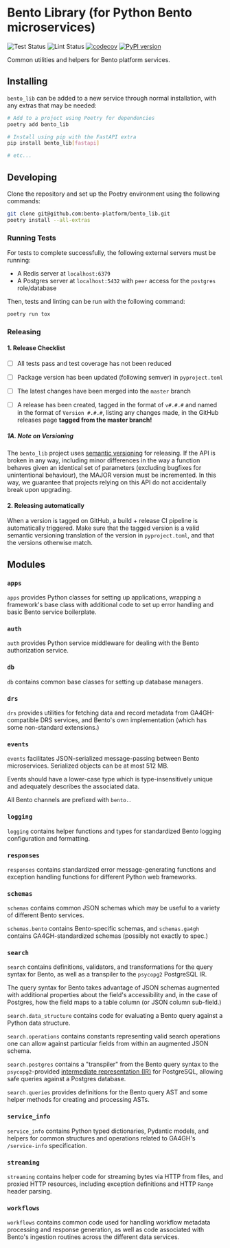 # Bento Library (for Python Bento microservices)

![Test Status](https://github.com/bento-platform/bento_lib/workflows/Test/badge.svg)
![Lint Status](https://github.com/bento-platform/bento_lib/workflows/Lint/badge.svg)
[![codecov](https://codecov.io/gh/bento-platform/bento_lib/branch/master/graph/badge.svg)](https://codecov.io/gh/bento-platform/bento_lib)
[![PyPI version](https://badge.fury.io/py/bento-lib.svg)](https://badge.fury.io/py/bento-lib)

Common utilities and helpers for Bento platform services.


## Installing

`bento_lib` can be added to a new service through normal installation, with any extras 
that may be needed:

```bash
# Add to a project using Poetry for dependencies
poetry add bento_lib

# Install using pip with the FastAPI extra
pip install bento_lib[fastapi]

# etc...
```


## Developing

Clone the repository and set up the Poetry environment using the following commands:

```bash
git clone git@github.com:bento-platform/bento_lib.git
poetry install --all-extras
```


### Running Tests

For tests to complete successfully, the following external servers must be running:

* A Redis server at `localhost:6379`
* A Postgres server at `localhost:5432` with `peer` access for the `postgres` 
  role/database 

Then, tests and linting can be run with the following command:

```bash
poetry run tox
```


### Releasing


#### 1. Release Checklist

  * [ ] All tests pass and test coverage has not been reduced

  * [ ] Package version has been updated (following semver) in `pyproject.toml`
    
  * [ ] The latest changes have been merged into the `master` branch
    
  * [ ] A release has been created, tagged in the format of `v#.#.#` and named
    in the format of `Version #.#.#`, listing any changes made, in the GitHub 
    releases page **tagged from the master branch!**
    

##### 1A. Note on Versioning

The `bento_lib` project uses [semantic versioning](https://semver.org/) for
releasing. If the API is broken in any way, including minor differences in the
way a function behaves given an identical set of parameters (excluding bugfixes
for unintentional behaviour), the MAJOR version must be incremented. In this 
way, we guarantee that projects relying on this API do not accidentally break
upon upgrading.


#### 2. Releasing automatically

When a version is tagged on GitHub, a build + release CI pipeline is automatically triggered.
Make sure that the tagged version is a valid semantic versioning translation of the version in
`pyproject.toml`, and that the versions otherwise match.


## Modules

### `apps`

`apps` provides Python classes for setting up applications, wrapping a framework's base class with
additional code to set up error handling and basic Bento service boilerplate.

### `auth`

`auth` provides Python service middleware for dealing with the Bento authorization service.

### `db`

`db` contains common base classes for setting up database managers.

### `drs`

`drs` provides utilities for fetching data and record metadata from 
GA4GH-compatible DRS services, and Bento's own implementation (which has some 
non-standard extensions.)

### `events`

`events` facilitates JSON-serialized message-passing between Bento
microservices. Serialized objects can be at most 512 MB.

Events should have a lower-case type which is type-insensitively unique and
adequately describes the associated data.

All Bento channels are prefixed with `bento.`.

### `logging`

`logging` contains helper functions and types for standardized Bento logging 
configuration and formatting.

### `responses`

`responses` contains standardized error message-generating functions 
and exception handling functions for different Python web frameworks.

### `schemas`

`schemas` contains common JSON schemas which may be useful to a variety of
different Bento services.

`schemas.bento` contains Bento-specific schemas, and `schemas.ga4gh` contains
GA4GH-standardized schemas (possibly not exactly to spec.)

### `search`

`search` contains definitions, validators, and transformations for the query
syntax for Bento, as well as a transpiler to the `psycopg2` PostgreSQL IR.

The query syntax for Bento takes advantage of JSON schemas augmented with
additional properties about the field's accessibility and, in the case of
Postgres, how the field maps to a table column (or JSON column sub-field.)

`search.data_structure` contains code for evaluating a Bento query against a
Python data structure.

`search.operations` contains constants representing valid search operations one
can allow against particular fields from within an augmented JSON schema.

`search.postgres` contains a "transpiler" from the Bento query syntax to the
`psycopg2`-provided
[intermediate representation (IR)](https://www.psycopg.org/docs/sql.html) for
PostgreSQL, allowing safe queries against a Postgres database.

`search.queries` provides definitions for the Bento query AST and some helper
methods for creating and processing ASTs.

### `service_info`

`service_info` contains Python typed dictionaries, Pydantic models, and helpers
for common structures and operations related to GA4GH's `/service-info` 
specification.

### `streaming`

`streaming` contains helper code for streaming bytes via HTTP from files, and 
proxied HTTP resources, including exception definitions and HTTP `Range` header 
parsing. 

### `workflows`

`workflows` contains common code used for handling workflow metadata processing
and response generation, as well as code associated with Bento's ingestion
routines across the different data services.
